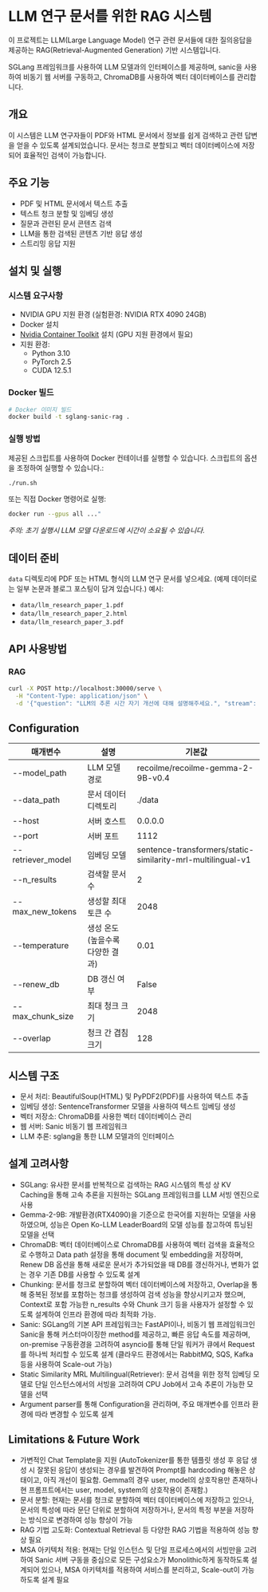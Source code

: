 # LLM 연구 문서를 위한 RAG 시스템

이 프로젝트는 LLM(Large Language Model) 연구 관련 문서들에 대한 질의응답을 제공하는 RAG(Retrieval-Augmented Generation) 기반 시스템입니다.

SGLang 프레임워크를 사용하여 LLM 모델과의 인터페이스를 제공하며, sanic을 사용하여 비동기 웹 서버를 구동하고, ChromaDB를 사용하여 벡터 데이터베이스를 관리합니다.

## 개요

이 시스템은 LLM 연구자들이 PDF와 HTML 문서에서 정보를 쉽게 검색하고 관련 답변을 얻을 수 있도록 설계되었습니다. 문서는 청크로 분할되고 벡터 데이터베이스에 저장되어 효율적인 검색이 가능합니다.

## 주요 기능

- PDF 및 HTML 문서에서 텍스트 추출
- 텍스트 청크 분할 및 임베딩 생성
- 질문과 관련된 문서 콘텐츠 검색
- LLM을 통한 검색된 콘텐츠 기반 응답 생성
- 스트리밍 응답 지원

## 설치 및 실행

### 시스템 요구사항

- NVIDIA GPU 지원 환경 (실험환경: NVIDIA RTX 4090 24GB)
- Docker 설치
- [Nvidia Container Toolkit](https://docs.nvidia.com/datacenter/cloud-native/container-toolkit/install-guide.html) 설치 (GPU 지원 환경에서 필요)
- 지원 환경:
  - Python 3.10
  - PyTorch 2.5
  - CUDA 12.5.1

### Docker 빌드

```bash
# Docker 이미지 빌드
docker build -t sglang-sanic-rag .
```

### 실행 방법

제공된 스크립트를 사용하여 Docker 컨테이너를 실행할 수 있습니다. 스크립트의 옵션을 조정하여 실행할 수 있습니다.:

```bash
./run.sh
```

또는 직접 Docker 명령어로 실행:

```bash
docker run --gpus all ..."
```

*주의: 초기 실행시 LLM 모델 다운로드에 시간이 소요될 수 있습니다.*

## 데이터 준비

`data` 디렉토리에 PDF 또는 HTML 형식의 LLM 연구 문서를 넣으세요. (예제 데이터로는 일부 논문과 블로그 포스팅이 담겨 있습니다.) 예시:
- `data/llm_research_paper_1.pdf`
- `data/llm_research_paper_2.html`
- `data/llm_research_paper_3.pdf`


## API 사용방법

### RAG

```bash
curl -X POST http://localhost:30000/serve \
  -H "Content-Type: application/json" \
  -d '{"question": "LLM의 추론 시간 자기 개선에 대해 설명해주세요.", "stream": False}'
```

## Configuration

| 매개변수            | 설명                        | 기본값                                                        |
|-------------------|---------------------------|-------------------------------------------------------------|
| --model_path      | LLM 모델 경로               | recoilme/recoilme-gemma-2-9B-v0.4                             |
| --data_path       | 문서 데이터 디렉토리         | ./data                                                      |
| --host            | 서버 호스트                  | 0.0.0.0                                                     |
| --port            | 서버 포트                    | 1112                                                        |
| --retriever_model | 임베딩 모델                  | sentence-transformers/static-similarity-mrl-multilingual-v1   |
| --n_results       | 검색할 문서 수               | 2                                                           |
| --max_new_tokens  | 생성할 최대 토큰 수          | 2048                                                        |
| --temperature     | 생성 온도 (높을수록 다양한 결과) | 0.01                                                        |
| --renew_db        | DB 갱신 여부                 | False                                                       |
| --max_chunk_size  | 최대 청크 크기               | 2048                                                        |
| --overlap         | 청크 간 겹침 크기            | 128                                                         |


## 시스템 구조

- 문서 처리: BeautifulSoup(HTML) 및 PyPDF2(PDF)를 사용하여 텍스트 추출
- 임베딩 생성: SentenceTransformer 모델을 사용하여 텍스트 임베딩 생성
- 벡터 저장소: ChromaDB를 사용한 벡터 데이터베이스 관리
- 웹 서버: Sanic 비동기 웹 프레임워크
- LLM 추론: sglang을 통한 LLM 모델과의 인터페이스


## 설계 고려사항

- SGLang: 유사한 문서를 반복적으로 검색하는 RAG 시스템의 특성 상 KV Caching을 통해 고속 추론을 지원하는 SGLang 프레임워크를 LLM 서빙 엔진으로 사용
- Gemma-2-9B: 개발환경(RTX4090)을 기준으로 한국어를 지원하는 모델을 사용하였으며, 성능은 Open Ko-LLM LeaderBoard의 모델 성능를 참고하여 튜닝된 모델을 선택
- ChromaDB: 벡터 데이터베이스로 ChromaDB를 사용하여 벡터 검색을 효율적으로 수행하고 Data path 설정을 통해 document 및 embedding을 저장하며, Renew DB 옵션을 통해 새로운 문서가 추가되었을 때 DB를 갱신하거나, 변화가 없는 경우 기존 DB를 사용할 수 있도록 설계
- Chunking: 문서를 청크로 분할하여 벡터 데이터베이스에 저장하고, Overlap을 통해 중복된 정보를 포함하는 청크를 생성하여 검색 성능을 향상시키고자 했으며, Context로 포함 가능한 n_results 수와 Chunk 크기 등을 사용자가 설정할 수 있도록 설계하여 인프라 환경에 따라 최적화 가능.
- Sanic: SGLang의 기본 API 프레임워크는 FastAPI이나, 비동기 웹 프레임워크인 Sanic을 통해 커스터마이징한 method를 제공하고, 빠른 응답 속도를 제공하며, on-premise 구동환경을 고려하여 asyncio를 통해 단일 워커가 큐에서 Request를 하나씩 처리할 수 있도록 설계 (클라우드 환경에서는 RabbitMQ, SQS, Kafka 등을 사용하여 Scale-out 가능)
- Static Similarity MRL Multilingual(Retriever): 문서 검색을 위한 정적 임베딩 모델로 단일 인스턴스에서의 서빙을 고려하여 CPU Job에서 고속 추론이 가능한 모델을 선택
- Argument parser를 통해 Configuration을 관리하며, 주요 매개변수를 인프라 환경에 따라 변경할 수 있도록 설계

## Limitations & Future Work

- 가변적인 Chat Template을 지원 (AutoTokenizer를 통한 템플릿 생성 후 응답 생성 시 잘못된 응답이 생성되는 경우를 발견하여 Prompt를 hardcoding 해놓은 상태이고, 아직 개선이 필요함. Gemma의 경우 user, model의 상호작용만 존재하나 현 프롬프트에서는 user, model, system의 상호작용이 존재함.)
- 문서 분할: 현재는 문서를 청크로 분할하여 벡터 데이터베이스에 저장하고 있으나, 문서의 특성에 따라 문단 단위로 분할하여 저장하거나, 문서의 특정 부분을 저장하는 방식으로 변경하여 성능 향상이 가능
- RAG 기법 고도화: Contextual Retrieval 등 다양한 RAG 기법을 적용하여 성능 향상 필요
- MSA 아키텍처 적용: 현재는 단일 인스턴스 및 단일 프로세스에서의 서빙만을 고려하여 Sanic 서버 구동을 중심으로 모든 구성요소가 Monolithic하게 동작하도록 설계되어 있으나, MSA 아키텍처를 적용하여 서비스를 분리하고, Scale-out이 가능하도록 설계 필요
